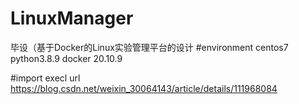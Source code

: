 # LinuxManager
毕设（基于Docker的Linux实验管理平台的设计
#environment
centos7
python3.8.9
docker 20.10.9

#import execl
url  https://blog.csdn.net/weixin_30064143/article/details/111968084